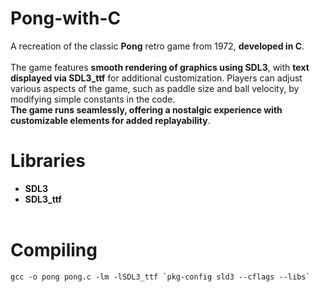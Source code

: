 # Pong-with-C

A recreation of the classic **Pong** retro game from 1972, **developed in C**.<br/><br/>
The game features **smooth rendering of graphics using SDL3**, with **text displayed via SDL3_ttf** for additional customization. Players can adjust various aspects of the game, such as paddle size and ball velocity, by modifying simple constants in the code.<br/>
**The game runs seamlessly, offering a nostalgic experience with customizable elements for added replayability**.<br/>

# Libraries
* **SDL3**
* **SDL3_ttf**
<br/><br/>


# Compiling
```gcc -o pong pong.c -lm -lSDL3_ttf `pkg-config sld3 --cflags --libs` ```
